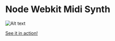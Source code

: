 # Node Webkit Midi Synth

![Alt text](https://dl.dropboxusercontent.com/s/2spt7f8fx8suze3/ui.png?dl=0)

[See it in action!](https://www.youtube.com/watch?v=i-d6XdSgDCI)
